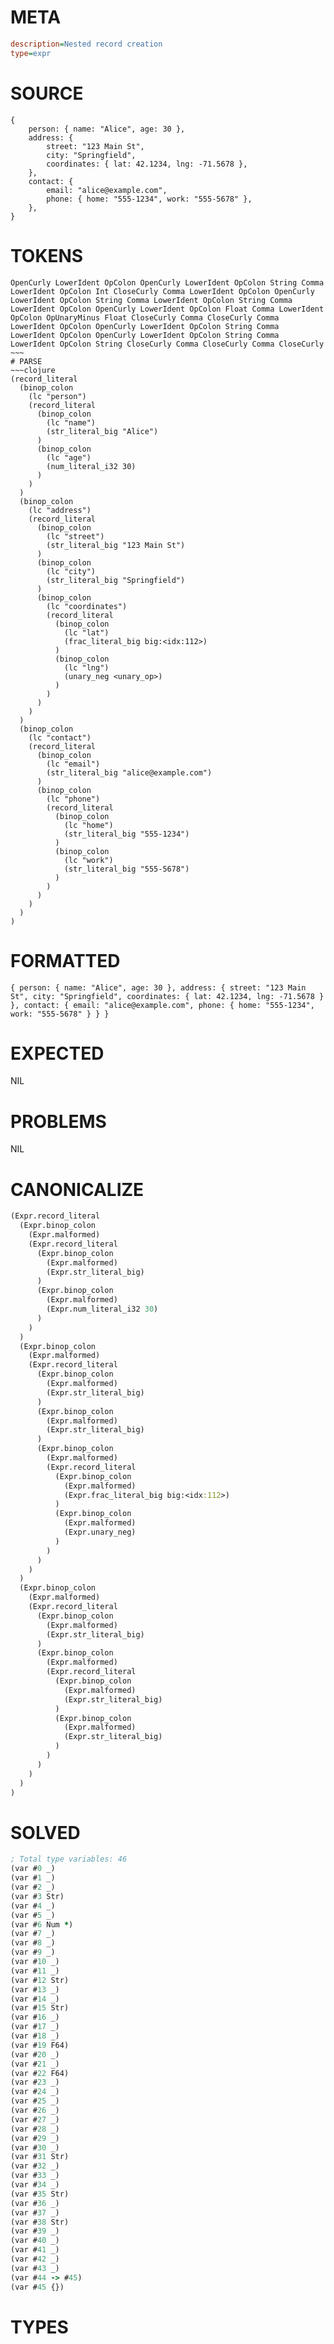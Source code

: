 # META
~~~ini
description=Nested record creation
type=expr
~~~
# SOURCE
~~~roc
{
    person: { name: "Alice", age: 30 },
    address: {
        street: "123 Main St",
        city: "Springfield",
        coordinates: { lat: 42.1234, lng: -71.5678 },
    },
    contact: {
        email: "alice@example.com",
        phone: { home: "555-1234", work: "555-5678" },
    },
}
~~~
# TOKENS
~~~text
OpenCurly LowerIdent OpColon OpenCurly LowerIdent OpColon String Comma LowerIdent OpColon Int CloseCurly Comma LowerIdent OpColon OpenCurly LowerIdent OpColon String Comma LowerIdent OpColon String Comma LowerIdent OpColon OpenCurly LowerIdent OpColon Float Comma LowerIdent OpColon OpUnaryMinus Float CloseCurly Comma CloseCurly Comma LowerIdent OpColon OpenCurly LowerIdent OpColon String Comma LowerIdent OpColon OpenCurly LowerIdent OpColon String Comma LowerIdent OpColon String CloseCurly Comma CloseCurly Comma CloseCurly ~~~
# PARSE
~~~clojure
(record_literal
  (binop_colon
    (lc "person")
    (record_literal
      (binop_colon
        (lc "name")
        (str_literal_big "Alice")
      )
      (binop_colon
        (lc "age")
        (num_literal_i32 30)
      )
    )
  )
  (binop_colon
    (lc "address")
    (record_literal
      (binop_colon
        (lc "street")
        (str_literal_big "123 Main St")
      )
      (binop_colon
        (lc "city")
        (str_literal_big "Springfield")
      )
      (binop_colon
        (lc "coordinates")
        (record_literal
          (binop_colon
            (lc "lat")
            (frac_literal_big big:<idx:112>)
          )
          (binop_colon
            (lc "lng")
            (unary_neg <unary_op>)
          )
        )
      )
    )
  )
  (binop_colon
    (lc "contact")
    (record_literal
      (binop_colon
        (lc "email")
        (str_literal_big "alice@example.com")
      )
      (binop_colon
        (lc "phone")
        (record_literal
          (binop_colon
            (lc "home")
            (str_literal_big "555-1234")
          )
          (binop_colon
            (lc "work")
            (str_literal_big "555-5678")
          )
        )
      )
    )
  )
)
~~~
# FORMATTED
~~~roc
{ person: { name: "Alice", age: 30 }, address: { street: "123 Main St", city: "Springfield", coordinates: { lat: 42.1234, lng: -71.5678 } }, contact: { email: "alice@example.com", phone: { home: "555-1234", work: "555-5678" } } }
~~~
# EXPECTED
NIL
# PROBLEMS
NIL
# CANONICALIZE
~~~clojure
(Expr.record_literal
  (Expr.binop_colon
    (Expr.malformed)
    (Expr.record_literal
      (Expr.binop_colon
        (Expr.malformed)
        (Expr.str_literal_big)
      )
      (Expr.binop_colon
        (Expr.malformed)
        (Expr.num_literal_i32 30)
      )
    )
  )
  (Expr.binop_colon
    (Expr.malformed)
    (Expr.record_literal
      (Expr.binop_colon
        (Expr.malformed)
        (Expr.str_literal_big)
      )
      (Expr.binop_colon
        (Expr.malformed)
        (Expr.str_literal_big)
      )
      (Expr.binop_colon
        (Expr.malformed)
        (Expr.record_literal
          (Expr.binop_colon
            (Expr.malformed)
            (Expr.frac_literal_big big:<idx:112>)
          )
          (Expr.binop_colon
            (Expr.malformed)
            (Expr.unary_neg)
          )
        )
      )
    )
  )
  (Expr.binop_colon
    (Expr.malformed)
    (Expr.record_literal
      (Expr.binop_colon
        (Expr.malformed)
        (Expr.str_literal_big)
      )
      (Expr.binop_colon
        (Expr.malformed)
        (Expr.record_literal
          (Expr.binop_colon
            (Expr.malformed)
            (Expr.str_literal_big)
          )
          (Expr.binop_colon
            (Expr.malformed)
            (Expr.str_literal_big)
          )
        )
      )
    )
  )
)
~~~
# SOLVED
~~~clojure
; Total type variables: 46
(var #0 _)
(var #1 _)
(var #2 _)
(var #3 Str)
(var #4 _)
(var #5 _)
(var #6 Num *)
(var #7 _)
(var #8 _)
(var #9 _)
(var #10 _)
(var #11 _)
(var #12 Str)
(var #13 _)
(var #14 _)
(var #15 Str)
(var #16 _)
(var #17 _)
(var #18 _)
(var #19 F64)
(var #20 _)
(var #21 _)
(var #22 F64)
(var #23 _)
(var #24 _)
(var #25 _)
(var #26 _)
(var #27 _)
(var #28 _)
(var #29 _)
(var #30 _)
(var #31 Str)
(var #32 _)
(var #33 _)
(var #34 _)
(var #35 Str)
(var #36 _)
(var #37 _)
(var #38 Str)
(var #39 _)
(var #40 _)
(var #41 _)
(var #42 _)
(var #43 _)
(var #44 -> #45)
(var #45 {})
~~~
# TYPES
~~~roc
~~~
